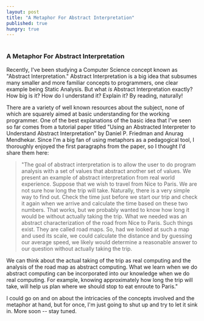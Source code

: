 ```yaml
---
layout: post
title: "A Metaphor For Abstract Interpretation"
published: true
hungry: true
---
```

# 
# 
### A Metaphor For Abstract Interpretation

Recently, I've been studying a Computer Science concept known as "Abstract Interpretation." Abstract Interpretation is a big idea that subsumes many smaller and more familiar concepts to programmers, one clear example being Static Analysis. But what *is* Abstract Interpretation exactly? How big is it? How do I understand it? Explain it? By reading, naturally!

There are a variety of well known resources about the subject, none of which are squarely aimed at basic understanding for the working programmer. One of the best explanations of the basic idea that I've seen so far comes from a tutorial paper titled "Using an Abstracted Interpreter to Understand Abstract Interpretation" by Daniel P. Friedman and Anurag Mendhekar. Since I'm a big fan of using metaphors as a pedagogical tool, I thoroughly enjoyed the first paragraphs from the paper, so I thought I'd share them here:

> "The goal of abstract interpretation is to allow the user to do program analysis with a set of values that abstract another set of values. We present an example of abstract interpretation from real world experience. Suppose that we wish to travel from Nice to Paris. We are not sure how long the trip will take. Naturally, there is a very simple way to find out. Check the time just before we start our trip and check it again when we arrive and calculate the time based on these two numbers. That works, but we probably wanted to know how long it would be without actually taking the trip. What we needed was an abstract characterization of the road from Nice to Paris. Such things exist. They are called road maps. So, had we looked at such a map and used its scale, we could calculate the distance and by guessing our average speed, we likely would determine a reasonable answer to our question without actually taking the trip.

We can think about the actual taking of the trip as real computing and the analysis of the road map as abstract computing. What we learn when we do abstract computing can be incorporated into our knowledge when we do real computing. For example, knowing approximately how long the trip will take, will help us plan where we should stop to eat enroute to Paris."

I could go on and on about the intricacies of the concepts involved and the metaphor at hand, but for once, I'm just going to shut up and try to let it sink in. More soon -- stay tuned.
